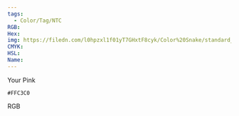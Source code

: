 ```yaml
---
tags:
  - Color/Tag/NTC
RGB:
Hex:
img: https://filedn.com/l0hpzxl1f01yT7GHxtF8cyk/Color%20Snake/standard_csv_to_svg/FFC3C0.svg
CMYK:
HSL:
Name:
---
```

Your Pink
```palette
#FFC3C0
```
RGB
